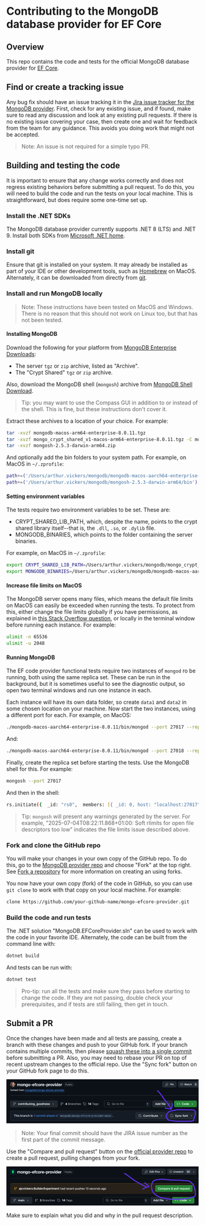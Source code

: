 # Contributing to the MongoDB database provider for EF Core

## Overview

This repo contains the code and tests for the official MongoDB database provider for [EF Core](https://github.com/dotnet/efcore).

## Find or create a tracking issue

Any bug fix should have an issue tracking it in the [Jira issue tracker for the MongoDB provider](https://jira.mongodb.org/browse/EF#selectedTab=com.atlassian.jira.plugin.system.project%3Asummary-panel). First, check for any existing issue, and if found, make sure to read any discussion and look at any existing pull requests. If there is no existing issue covering your case, then create one and wait for feedback from the team for any guidance. This avoids you doing work that might not be accepted.

> Note: An issue is not required for a simple typo PR.

## Building and testing the code

It is important to ensure that any change works correctly and does not regress existing behaviors before submitting a pull request. To do this, you will need to build the code and run the tests on your local machine. This is straightforward, but does require some one-time set up.

### Install the .NET SDKs

The MongoDB database provider currently supports .NET 8 (LTS) and .NET 9. Install both SDKs from [Microsoft .NET home](https://dotnet.microsoft.com/download).

### Install git

Ensure that git is installed on your system. It may already be installed as part of your IDE or other development tools, such as [Homebrew](https://brew.sh/) on MacOS. Alternately, it can be downloaded from directly from [git](https://git-scm.com/downloads).

### Install and run MongoDB locally

> Note: These instructions have been tested on MacOS and Windows. There is no reason that this should not work on Linux too, but that has not been tested.

#### Installing MongoDB

Download the following for your platform from [MongoDB Enterprise Downloads](https://www.mongodb.com/try/download/enterprise-advanced/releases):
- The server `tgz` or `zip` archive, listed as "Archive".
- The "Crypt Shared" `tgz` or `zip` archive.

Also, download the MongoDB shell (`mongosh`) archive from [MongoDB Shell Download](https://www.mongodb.com/try/download/compass).

> Tip: you may want to use the Compass GUI in addition to or instead of the shell. This is fine, but these instructions don't cover it.

Extract these archives to a location of your choice. For example:

```zsh
tar -xvzf mongodb-macos-arm64-enterprise-8.0.11.tgz
tar -xvzf mongo_crypt_shared_v1-macos-arm64-enterprise-8.0.11.tgz -C mongo_crypt_shared_v1-macos-arm64-enterprise-8.0.11
tar -xvzf mongosh-2.5.3-darwin-arm64.zip
```

And optionally add the bin folders to your system path. For example, on MacOS in `~/.zprofile`:

```zsh
path+=('/Users/arthur.vickers/mongodb/mongodb-macos-aarch64-enterprise-8.0.11/bin')
path+=('/Users/arthur.vickers/mongodb/mongosh-2.5.3-darwin-arm64/bin')
```

#### Setting environment variables

The tests require two environment variables to be set. These are:

- CRYPT_SHARED_LIB_PATH, which, despite the name, points to the crypt shared library itself--that is, the `.dll`, `.so`, or `.dylib` file.
- MONGODB_BINARIES, which points to the folder containing the server binaries.

For example, on MacOS in `~/.zprofile`:

```zsh
export CRYPT_SHARED_LIB_PATH=/Users/arthur.vickers/mongodb/mongo_crypt_shared_v1-macos-arm64-enterprise-8.0.11/lib/mongo_crypt_v1.dylib
export MONGODB_BINARIES=/Users/arthur.vickers/mongodb/mongodb-macos-aarch64-enterprise-8.0.11/bin
```

#### Increase file limits on MacOS

The MongoDB server opens many files, which means the default file limits on MacOS can easily be exceeded when running the tests. To protect from this, either change the file limits globally if you have permissions, as explained in [this Stack Overflow question](https://stackoverflow.com/questions/35110651/warning-soft-rlimits-too-low-number-of-files-is-256-should-be-at-least-100), or locally in the terminal window before running each instance. For example:

```zsh
ulimit -n 65536
ulimit -u 2048
```

#### Running MongoDB

The EF code provider functional tests require two instances of `mongod` ro be running, both using the same replica set. These can be run in the background, but it is sometimes useful to see the diagnostic output, so open two terminal windows and run one instance in each.

Each instance will have its own data folder, so create `data1` and `data2` in some chosen location on your machine. Now start the two instances, using a different port for each. For example, on MacOS:

```zsh
./mongodb-macos-aarch64-enterprise-8.0.11/bin/mongod --port 27017 --replSet "rs0" --dbpath data1
```

And:

```zsh
./mongodb-macos-aarch64-enterprise-8.0.11/bin/mongod --port 27018 --replSet "rs0" --dbpath data2
```

Finally, create the replica set before starting the tests. Use the MongoDB shell for this. For example:

```zsh
mongosh --port 27017
```

And then in the shell:

```zsh
rs.initiate({  _id: "rs0",  members: [{ _id: 0, host: "localhost:27017" }, { _id: 1, host: "localhost:27018" }]})
```

> Tip: `mongosh` will present any warnings generated by the server. For example, "2025-07-04T08:22:11.868+01:00: Soft rlimits for open file descriptors too low" indicates the file limits issue described above.

### Fork and clone the GitHub repo

You will make your changes in your own copy of the GitHub repo. To do this, go to the [MongoDB provider repo](https://github.com/mongodb/mongo-efcore-provider) and choose "Fork" at the top right. See [Fork a repository](https://docs.github.com/en/pull-requests/collaborating-with-pull-requests/working-with-forks/fork-a-repo) for more information on creating an using forks.

You now have your own copy (fork) of the code in GitHub, so you can use `git clone` to work with that copy on your local machine. For example:

```bash
clone https://github.com/your-github-name/mongo-efcore-provider.git
```

### Build the code and run tests

The .NET solution "MongoDB.EFCoreProvider.sln" can be used to work with the code in your favorite IDE. Alternately, the code can be built from the command line with:

```zsh
dotnet build
```

And tests can be run with:

```zsh
dotnet test
```

> Pro-tip: run all the tests and make sure they pass before starting to change the code. If they are not passing, double check your prerequisites, and if tests are still failing, then get in touch.

## Submit a PR

Once the changes have been made and all tests are passing, create a branch with these changes and push to your GitHub fork. If your branch contains multiple commits, then please [squash these into a single commit](https://stackoverflow.com/questions/5189560/how-do-i-squash-my-last-n-commits-together) before submitting a PR. Also, you may need to rebase your PR on top of recent upstream changes to the official repo. Use the "Sync fork" button on your GitHub fork page to do this.

![Syncing your fork with upstream changes](syncfork.png)

> Note: Your final commit should have the JIRA issue number as the first part of the commit message.

Use the "Compare and pull request" button on the [official provider repo](https://github.com/mongodb/mongo-efcore-provider) to create a pull request, pulling changes from your fork.

![Creating a PR from your fork](createpr.png)

Make sure to explain what you did and why in the pull request description.

